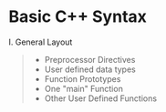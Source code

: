 
# Basic C++ Syntax

I. General Layout
> - Preprocessor Directives
> - User defined data types
> - Function Prototypes
> - One "main" Function
> - Other User Defined Functions
